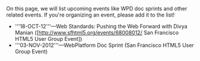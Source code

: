 On this page, we will list upcoming events like WPD doc sprints and other related events. If you're organizing an event, please add it to the list!
* '''18-OCT-12'''—Web Standards: Pushing the Web Forward with Divya Manian ([http://www.sfhtml5.org/events/68008012/ San Francisco HTML5 User Group Event])
* '''03-NOV-2012'''—WebPlatform Doc Sprint (San Francisco HTML5 User Group Event)